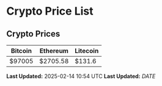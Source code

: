 # Crypto Price List

## Crypto Prices
| Bitcoin | Ethereum | Litecoin |
| ------- | -------- | -------- |
| $97005 | $2705.58 | $131.6 |
**Last Updated:** 2025-02-14 10:54 UTC
**Last Updated:** $DATE$

